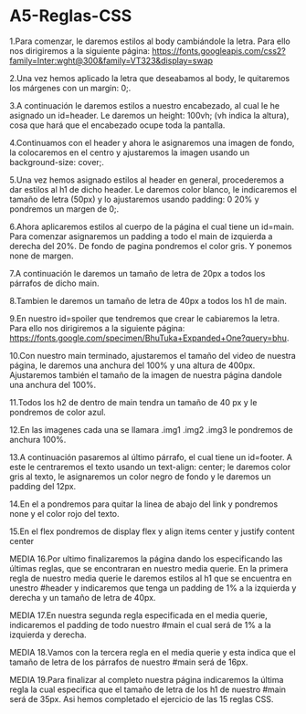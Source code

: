 # A5-Reglas-CSS

1.Para comenzar, le daremos estilos al body cambiándole la letra. Para ello nos dirigiremos a la siguiente página: https://fonts.googleapis.com/css2?family=Inter:wght@300&family=VT323&display=swap

2.Una vez hemos aplicado la letra que deseabamos al body, le quitaremos los márgenes con un margin: 0;.

3.A continuación le daremos estilos a nuestro encabezado, al cual le he asignado un id=header. Le daremos un height: 100vh; (vh indica la altura), cosa que hará que el encabezado ocupe toda la pantalla.

4.Continuamos con el header y ahora le asignaremos una imagen de fondo, la colocaremos en el centro y ajustaremos la imagen usando un background-size: cover;.

5.Una vez hemos asignado estilos al header en general, procederemos a dar estilos al h1 de dicho header. Le daremos color blanco, le indicaremos el tamaño de letra (50px) y lo ajustaremos usando padding: 0 20% y pondremos un margen de 0;.



6.Ahora aplicaremos estilos al cuerpo de la página el cual tiene un id=main. Para comenzar asignaremos un padding a todo el main de izquierda a derecha del 20%. De fondo de pagina pondremos el color gris. Y ponemos none de margen.

7.A continuación le daremos un tamaño de letra de 20px a todos los párrafos de dicho main.

8.Tambien le daremos un tamaño de letra de 40px a todos los h1 de main.

9.En nuestro id=spoiler que tendremos que crear le cabiaremos la letra. Para ello nos dirigiremos a la siguiente página: https://fonts.google.com/specimen/BhuTuka+Expanded+One?query=bhu.

10.Con nuestro main terminado, ajustaremos el tamaño del video de nuestra página, le daremos una anchura del 100% y una altura de 400px. Ajustaremos también el tamaño de la imagen de nuestra página dandole una anchura del 100%.

11.Todos los h2 de dentro de main tendra un tamaño de 40 px y le pondremos de color azul.

12.En las imagenes cada una se llamara .img1 .img2 .img3 le pondremos de anchura 100%.

13.A continuación pasaremos al último párrafo, el cual tiene un id=footer. A este le centraremos el texto usando un text-align: center; le daremos color gris al texto, le asignaremos un color negro de fondo y le daremos un padding del 12px.

14.En el a pondremos para quitar la linea de abajo del link y pondremos none y el color rojo del texto.

15.En el flex pondremos de display flex y align items center y justify content center

MEDIA 16.Por ultimo finalizaremos la página dando los especificando las últimas reglas, que se encontraran en nuestro media querie. En la primera regla de nuestro media querie le daremos estilos al h1 que se encuentra en unestro #header y indicaremos que tenga un padding de 1% a la izquierda y derecha y un tamaño de letra de 40px.

MEDIA 17.En nuestra segunda regla especificada en el media querie, indicaremos el padding de todo nuestro #main el cual será de 1% a la izquierda y derecha.

MEDIA 18.Vamos con la tercera regla en el media querie y esta indica que el tamaño de letra de los párrafos de nuestro #main será de 16px.

MEDIA 19.Para finalizar al completo nuestra página indicaremos la última regla la cual especifica que el tamaño de letra de los h1 de nuestro #main será de 35px. Asi hemos completado el ejercicio de las 15 reglas CSS.